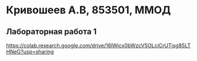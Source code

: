 # Кривошеев А.В, 853501, ММОД
## Лабораторная работа 1
https://colab.research.google.com/drive/16lWjcx0bWzcV5OLciCrUTjsg85LTHNeG?usp=sharing
